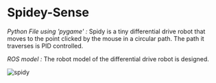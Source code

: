# Spidey-Sense


*Python File using 'pygame' :*
Spidy is a tiny differential drive robot that moves to the point clicked by the mouse in a circular path.
The path it traverses is PID controlled.

*ROS model :*
The robot model of the differential drive robot is designed.

![spidy](https://user-images.githubusercontent.com/88948188/160286535-b7c25583-a635-4dfe-9c69-00b26e409ea1.png)
